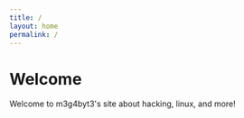 ```yaml
---
title: /
layout: home
permalink: /
---
```


# Welcome

Welcome to m3g4byt3's site about hacking, linux, and more!
